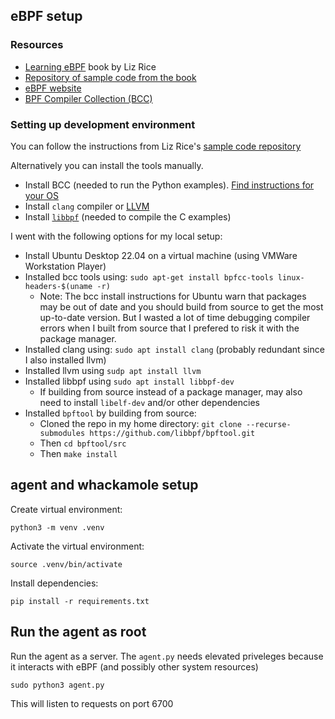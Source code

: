 

## eBPF setup

### Resources
- [Learning eBPF](https://www.oreilly.com/library/view/learning-ebpf/9781098135119/) book by Liz Rice
- [Repository of sample code from the book](https://github.com/lizrice/learning-ebpf)
- [eBPF website](https://ebpf.io/)
- [BPF Compiler Collection (BCC)](https://github.com/iovisor/bcc)

### Setting up development environment

You can follow the instructions from Liz Rice's [sample code repository](https://github.com/lizrice/learning-ebpf)

Alternatively you can install the tools manually.
- Install BCC (needed to run the Python examples). [Find instructions for your OS](https://github.com/iovisor/bcc/blob/master/INSTALL.md)
- Install `clang` compiler or [LLVM](https://llvm.org/)
- Install [`libbpf`](https://github.com/libbpf/libbpf) (needed to compile the C examples)

I went with the following options for my local setup:
- Install Ubuntu Desktop 22.04 on a virtual machine (using VMWare Workstation Player)
- Installed bcc tools using: `sudo apt-get install bpfcc-tools linux-headers-$(uname -r)`
    - Note: The bcc install instructions for Ubuntu warn that packages may be out of date and you should build from source to get the most up-to-date version. But I wasted a lot of time debugging compiler errors when I built from source that I prefered to risk it with the package manager.
- Installed clang using: `sudo apt install clang` (probably redundant since I also installed llvm)
- Installed llvm using `sudp apt install llvm`
- Installed libbpf using `sudo apt install libbpf-dev`
    - If building from source instead of a package manager, may also need to install `libelf-dev` and/or other dependencies
- Installed `bpftool` by building from source:
    - Cloned the repo in my home directory: `git clone --recurse-submodules https://github.com/libbpf/bpftool.git`
    - Then `cd bpftool/src`
    - Then `make install`

## agent and whackamole setup

Create virtual environment:

```
python3 -m venv .venv
```

Activate the virtual environment:

```
source .venv/bin/activate
```

Install dependencies:

```
pip install -r requirements.txt
```

## Run the agent as root

Run the agent as a server. The `agent.py` needs elevated priveleges
because it interacts with eBPF (and possibly other system resources)

```
sudo python3 agent.py
```

This will listen to requests on port 6700

